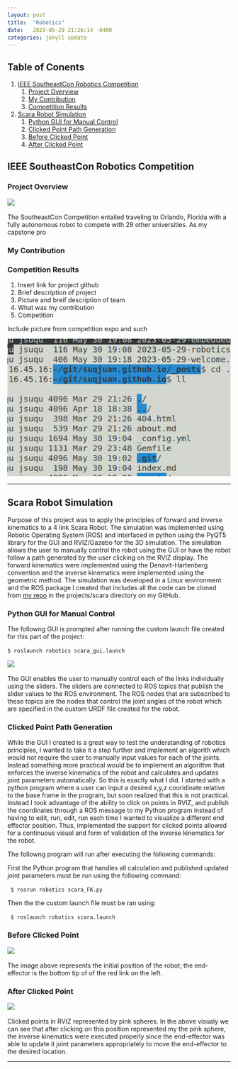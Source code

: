```yaml
---
layout: post
title:  "Robotics"
date:   2023-05-29 21:26:14 -0400
categories: jekyll update
---
```


## Table of Conents
1. [IEEE SoutheastCon Robotics Competition](#item-1)
    1. [Project Overview](#sub1-item-1)
    2. [My Contribution](#sub1-item-2)
    3. [Competition Results](#sub2-item-3)
2. [Scara Robot Simulation](#item-2)
    1. [Python GUI for Manual Control](#sub2-item-1)
    2. [Clicked Point Path Generation](#sub2-item-2)
    3. [Before Clicked Point](#sub2-item-3)
    4. [After Clicked Point](#sub2-item-4)

<a id="item-1"></a>
## IEEE SoutheastCon Robotics Competition

<a id="sub1-item-1"></a>
### Project Overview

<img src= "https://suqjuan.github.io/docs/assets/img/actionShot.jpg" />

The SoutheastCon Competition entailed traveling to Orlando, Florida with a fully autonomous robot to compete with 29 other universities. As my capstone pro



<a id="sub1-item-2"></a>
### My Contribution

<a id="sub1-item-3"></a>
### Competition Results



1. Insert link for project github
2. Brief description of project
2. Picture and breif description of team
3. What was my contribution
4. Competition

Include picture from competition expo and such

![test](/docs/assets/img/test.png)

***

<a id="item-2"></a>
## Scara Robot Simulation
Purpose of this project was to apply the principles of forward and inverse kinematics to a 4 link Scara Robot. The simulation was implemented using Robotic Operating System (ROS) and interfaced in python using the PyQT5 library for the GUI and  RVIZ/Gazebo for the 3D simulation. The simulation allows the user to manually control the robot using the GUI or have the robot follow a path generated by the user clicking on the RVIZ display. The forward kinematics were implemented using the Denavit-Hartenberg convention and the inverse kinematics were implemented using the geometric method. The simulation was developed in a Linux environment and the ROS package I created that includes all the  code can be cloned from [my repo] in the projects/scara directory on my GitHub.

<a id="sub2-item-1"></a>
### Python GUI for Manual Control
The followng GUI is prompted after running the custom launch file created for this part of the project:

```$ roslaunch robotics scara_gui.launch```

<img src= "https://suqjuan.github.io/docs/assets/img/scaraGUI.png"/>

The GUI enables the user to manually control each of the links individually using the sliders. The sliders are connected to ROS topics that publish the slider values to the ROS environment. The ROS nodes that are subscribed to these topics are the nodes that control the joint angles of the robot which are specified in the custom URDF file created for the robot.

<a id="sub2-item-2"></a>
### Clicked Point Path Generation
While the GUI I created is a great way to test the understanding of robotics principles, I wanted to take it a step further and implement an algorith which would not require the user to manually input values for each of the joints. Instead something more practical would be to implement an algorithm that enforces the inverse kinematics of the robot and calculates and updates joint parameters automatically. So this is exactly what I did. I started with a python program where a user can input a desired x,y,z cooridinate relative to the base frame in the program, but soon realized that this is not practical. Instead I took advantage of the ability to click on points in RVIZ, and publish the coordinates through a ROS message to my Python program instead of having to edit, run, edit, run each time I wanted to visualize a different end effector position. Thus, implemented the support for clicked points allowed for a continuous visual and form of validation of the inverse kinematics for the robot.

The followng program will run after executing the following commands:

First the Python program that handles all calculation and published updated joint parameters must be run using the following command:

``` $ rosrun robotics scara_FK.py```

Then the the custom launch file must be ran using:

``` $ roslaunch robotics scara.launch```

<a id="sub2-item-3"></a>
### Before Clicked Point 
<img src= "https://suqjuan.github.io/docs/assets/img/scaraBefore.png" />

The image above represents the initial position of the robot; the end-effector is the bottom tip of of the red link on the left.

<a id="sub2-item-4"></a>
### After Clicked Point
<img src= "https://suqjuan.github.io/docs/assets/img/scaraAfter.png"/>

Clicked points in RVIZ represented by pink spheres. In the above visualy we can see that after clicking on this position represented my the pink sphere, the inverse kinematics were executed properly since the end-effector was able to update it joint parameters appropriately to move the end-effector to the desired location.

***
[group repo]:https://github.com/ronniecm/ieee-robotics-2023-code
[my repo]:https://github.com/Suqjuan/robotics


